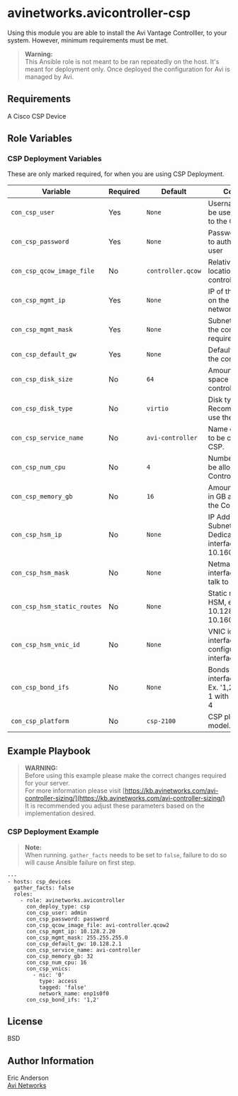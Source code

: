 # avinetworks.avicontroller-csp

Using this module you are able to install the Avi Vantage Controlller, to your system. However, minimum requirements must be met.

> **Warning:**  
This Ansible role is not meant to be ran repeatedly on the host. It's meant for deployment only. Once deployed the configuration for Avi is managed by Avi.

## Requirements

A Cisco CSP Device

## Role Variables

### CSP Deployment Variables
These are only marked required, for when you are using CSP Deployment.

| Variable | Required | Default | Comments |
|----------|----------|---------|----------|
| `con_csp_user` | Yes | `None` | Username that will be used to connect to the CSP server |
| `con_csp_password` | Yes | `None` | Password required to authenticate the user |
| `con_csp_qcow_image_file` | No | `controller.qcow` | Relative or absolute location of the controller qcow |
| `con_csp_mgmt_ip` | Yes | `None` | IP of the controller on the management network. |
| `con_csp_mgmt_mask` | Yes | `None` | Subnet mask that the controller will require. |
| `con_csp_default_gw` | Yes | `None` | Default gateway for the controller. |
| `con_csp_disk_size` | No | `64` | Amount of disk space in GB for the controller. |
| `con_csp_disk_type` | No | `virtio` | Disk type in CSP. Recommended to use the default. |
| `con_csp_service_name` | No | `avi-controller` | Name of the service to be created on the CSP. |
| `con_csp_num_cpu` | No | `4` | Number of CPUs to be allocated to the Controller |
| `con_csp_memory_gb` | No | `16` | Amount of memory in GB allocated to the Controller |
| `con_csp_hsm_ip` | No | `None` | IP Address and Subnet for Dedicated HSM interface, ex. 10.160.100.221/24 |
| `con_csp_hsm_mask` | No | `None` | Netmask of the interface that will talk to HSM |
| `con_csp_hsm_static_routes` | No | `None` | Static routes for HSM, ex. 10.128.1.0/24 via 10.160.100.1 |
| `con_csp_hsm_vnic_id` | No | `None` | VNIC id, of the HSM interface configured on this interface ex. 1 |
| `con_csp_bond_ifs` | No | `None` | Bonds the listed interfaces together. Ex. '1,2 3,4' bonds 1 with 2, and 3 with 4 |
| `con_csp_platform` | No | `csp-2100` | CSP platform model. |


## Example Playbook

> **WARNING:**  
Before using this example please make the correct changes required for your server.  
For more information please visit [https://kb.avinetworks.com/avi-controller-sizing/](https://kb.avinetworks.com/avi-controller-sizing/)  
It is recommended you adjust these parameters based on the implementation desired.

### CSP Deployment Example

> **Note:**  
When running. `gather_facts` needs to be set to `false`, failure to do so will cause Ansible failure on first step.

```
---
- hosts: csp_devices
  gather_facts: false
  roles:
    - role: avinetworks.avicontroller
      con_deploy_type: csp
      con_csp_user: admin
      con_csp_password: password
      con_csp_qcow_image_file: avi-controller.qcow2
      con_csp_mgmt_ip: 10.128.2.20
      con_csp_mgmt_mask: 255.255.255.0
      con_csp_default_gw: 10.128.2.1
      con_csp_service_name: avi-controller
      con_csp_memory_gb: 32
      con_csp_num_cpu: 16
      con_csp_vnics:
        - nic: '0'
          type: access
          tagged: 'false'
          network_name: enp1s0f0
      con_csp_bond_ifs: '1,2'
```

## License

BSD

## Author Information

Eric Anderson  
[Avi Networks](avi-sdk@avinetworks.com)
